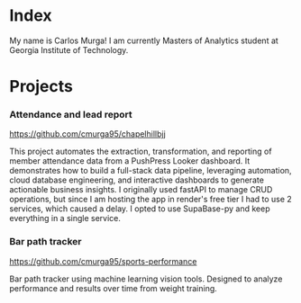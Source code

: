 # Index
My name is Carlos Murga!
I am currently Masters of Analytics student at Georgia Institute of Technology.

# Projects
### Attendance and lead report
https://github.com/cmurga95/chapelhillbjj

This project automates the extraction, transformation, and reporting of member attendance data from a PushPress Looker dashboard.
It demonstrates how to build a full-stack data pipeline, leveraging automation, cloud database engineering, and interactive dashboards to generate actionable business insights. I originally used fastAPI to manage CRUD operations, but since I am hosting the app in render's free tier I had to use 2 services, which caused a delay. I opted to use SupaBase-py and keep everything in a single service.

### Bar path tracker
https://github.com/cmurga95/sports-performance

Bar path tracker using machine learning vision tools. Designed to analyze performance and results over time from weight training.
